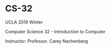 # CS-32
UCLA 2019 Winter  

Computer Science 32 - Introduction to Computer 

Instructor: Professor. Carey Nachenberg
